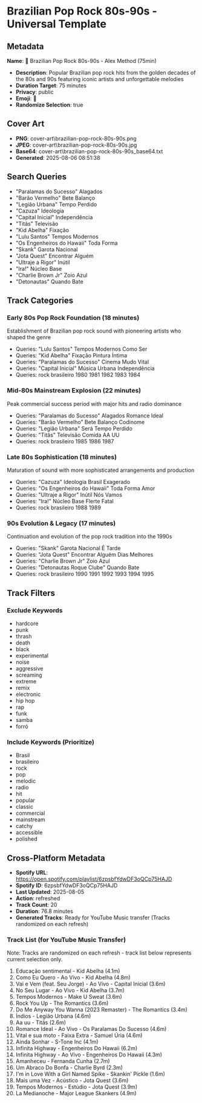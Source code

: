 # Brazilian Pop Rock 80s-90s - Universal Template

## Metadata

**Name**: 🎸 Brazilian Pop Rock 80s-90s - Alex Method (75min)
- **Description**: Popular Brazilian pop rock hits from the golden decades of the 80s and 90s featuring iconic artists and unforgettable melodies
- **Duration Target**: 75 minutes
- **Privacy**: public
- **Emoji**: 🎸
- **Randomize Selection**: true


## Cover Art
- **PNG**: cover-art\brazilian-pop-rock-80s-90s.png
- **JPEG**: cover-art\brazilian-pop-rock-80s-90s.jpg
- **Base64**: cover-art\brazilian-pop-rock-80s-90s_base64.txt
- **Generated**: 2025-08-06 08:51:38

## Search Queries

- "Paralamas do Sucesso" Alagados
- "Barão Vermelho" Bete Balanço
- "Legião Urbana" Tempo Perdido
- "Cazuza" Ideologia
- "Capital Inicial" Independência
- "Titãs" Televisão
- "Kid Abelha" Fixação
- "Lulu Santos" Tempos Modernos
- "Os Engenheiros do Hawaii" Toda Forma
- "Skank" Garota Nacional
- "Jota Quest" Encontrar Alguém
- "Ultraje a Rigor" Inútil
- "Ira!" Núcleo Base
- "Charlie Brown Jr" Zoio Azul
- "Detonautas" Quando Bate

## Track Categories

### Early 80s Pop Rock Foundation (18 minutes)

Establishment of Brazilian pop rock sound with pioneering artists who shaped the genre

- Queries: "Lulu Santos" Tempos Modernos Como Ser
- Queries: "Kid Abelha" Fixação Pintura Íntima
- Queries: "Paralamas do Sucesso" Cinema Mudo Vital
- Queries: "Capital Inicial" Música Urbana Independência
- Queries: rock brasileiro 1980 1981 1982 1983 1984

### Mid-80s Mainstream Explosion (22 minutes)

Peak commercial success period with major hits and radio dominance

- Queries: "Paralamas do Sucesso" Alagados Romance Ideal
- Queries: "Barão Vermelho" Bete Balanço Codinome
- Queries: "Legião Urbana" Será Tempo Perdido
- Queries: "Titãs" Televisão Comida AA UU
- Queries: rock brasileiro 1985 1986 1987

### Late 80s Sophistication (18 minutes)

Maturation of sound with more sophisticated arrangements and production

- Queries: "Cazuza" Ideologia Brasil Exagerado
- Queries: "Os Engenheiros do Hawaii" Toda Forma Amor
- Queries: "Ultraje a Rigor" Inútil Nós Vamos
- Queries: "Ira!" Núcleo Base Flerte Fatal
- Queries: rock brasileiro 1988 1989

### 90s Evolution & Legacy (17 minutes)

Continuation and evolution of the pop rock tradition into the 1990s

- Queries: "Skank" Garota Nacional É Tarde
- Queries: "Jota Quest" Encontrar Alguém Dias Melhores
- Queries: "Charlie Brown Jr" Zoio Azul
- Queries: "Detonautas Roque Clube" Quando Bate
- Queries: rock brasileiro 1990 1991 1992 1993 1994 1995

## Track Filters

### Exclude Keywords

- hardcore
- punk
- thrash
- death
- black
- experimental
- noise
- aggressive
- screaming
- extreme
- remix
- electronic
- hip hop
- rap
- funk
- samba
- forró

### Include Keywords (Prioritize)

- Brasil
- brasileiro
- rock
- pop
- melodic
- radio
- hit
- popular
- classic
- commercial
- mainstream
- catchy
- accessible
- polished

## Cross-Platform Metadata
- **Spotify URL**: https://open.spotify.com/playlist/6zpsbfYdwDF3oQCp75HAJD
- **Spotify ID**: 6zpsbfYdwDF3oQCp75HAJD
- **Last Updated**: 2025-08-05
- **Action**: refreshed
- **Track Count**: 20
- **Duration**: 76.8 minutes
- **Generated Tracks**: Ready for YouTube Music transfer (Tracks randomized on each refresh)

### Track List (for YouTube Music Transfer)
Note: Tracks are randomized on each refresh - track list below represents current selection only.
 1. Educação sentimental - Kid Abelha (4.1m)
 2. Como Eu Quero - Ao Vivo - Kid Abelha (4.8m)
 3. Vai e Vem (feat. Seu Jorge) - Ao Vivo - Capital Inicial (3.6m)
 4. No Seu Lugar - Ao Vivo - Kid Abelha (3.7m)
 5. Tempos Modernos - Make U Sweat (3.6m)
 6. Rock You Up - The Romantics (3.6m)
 7. Do Me Anyway You Wanna (2023 Remaster) - The Romantics (3.4m)
 8. Índios - Legião Urbana (4.6m)
 9. Aa uu - Titãs (2.6m)
10. Romance Ideal - Ao Vivo - Os Paralamas Do Sucesso (4.6m)
11. Vital e sua moto - Faixa Extra - Samuel Úria (4.6m)
12. Ainda Sonhar - S-Tone Inc (4.1m)
13. Infinita Highway - Engenheiros Do Hawaii (6.2m)
14. Infinita Highway - Ao Vivo - Engenheiros Do Hawaii (4.3m)
15. Amanheceu - Fernanda Cunha (2.7m)
16. Um Abraco Do Bonfa - Charlie Byrd (2.3m)
17. I'm in Love With a Girl Named Spike - Skankin' Pickle (1.6m)
18. Mais uma Vez - Acústico - Jota Quest (3.6m)
19. Tempos Modernos - Estúdio - Jota Quest (3.9m)
20. La Medianoche - Major League Skankers (4.9m)
